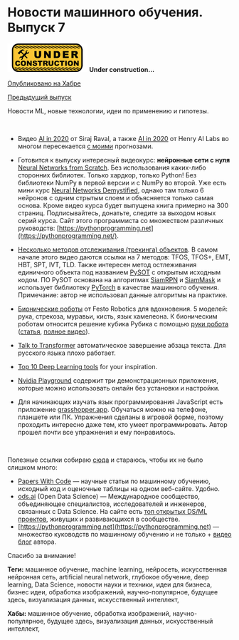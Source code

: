 # Новости машинного обучения. Выпуск 7

![Under construction](../data/2019.09.25-under-construction-icon.png)
**Under construction...**

[Опубликовано на Хабре]()

[Предыдущий выпуск](2020.01.07-novosti-mashinnogo-obucheniya-vypusk-6.md)

Новости ML, новые технологии, идеи по применению и гипотезы.

![]()

  * Видео [AI in 2020](https://youtu.be/eN9Lb3vXsAw) от Siraj Raval, а также [AI in 2020](https://youtu.be/6SWpN64Ivb4) от Henry AI Labs во многом пересекается [с моими](https://habr.com/ru/post/482794/) прогнозами.
  * Готовится к выпуску интересный видеокурс: **нейронные сети с нуля** [Neural Networks from Scratch](https://youtu.be/G7RDn8Xtf_Y). Без использования каких-либо сторонних библиотек. Только хардкор, только Python! Без библиотеки NumPy в первой версии и с NumPy во второй. Уже есть мини курс [Neural Networks Demystified](https://www.youtube.com/playlist?list=PLiaHhY2iBX9hdHaRr6b7XevZtgZRa1PoU), однако там только 6 нейронов с одним стрытым слоем и объясняется только самая основа. Кроме видео курса будет выпущена книга примерно на 300 страниц. Подписывайтесь, донатьте, следите за выходом новых серий курса. Сайт этого программиста со множеством различных руководств: [https://pythonprogramming.net](https://pythonprogramming.net/).
  * [Несколько методов отслеживания (трекинга) объектов](https://youtu.be/n_z6SY3UYB0?t=4). В самом начале этого видео даются ссылки на 7 методов: TFOS, TFOS+, EMT, HBT, SPT, IVT, TLD. Также интересен метод остлеживания единичного объекта под названием [PySOT](https://github.com/STVIR/pysot) с открытым исходным кодом. ПО PySOT основана на алгоритмах [SiamRPN](http://openaccess.thecvf.com/content_cvpr_2018/html/Li_High_Performance_Visual_CVPR_2018_paper.html) и [SiamMask](https://arxiv.org/abs/1812.05050) и использует библиотеку [PyTorch](https://pytorch.org/) в качестве машинного обучения. Примечание: автор не использовал данные алгоритмы на практике.
  * [Бионические роботы](https://youtu.be/ooqiY7hFWE8) от Festo Robotics для вдохновения. 5 моделей: рука, стрекоза, муравьи, кисть, язык хамелеона. К бионическим роботам относится решение кубика Рубика с помощью [руки робота](https://youtu.be/x4O8pojMF0w) ([статья](https://arxiv.org/abs/1910.07113), [полное видео](https://youtu.be/kVmp0uGtShk)).
  * [Talk to Transformer](https://talktotransformer.com/) автоматическое завершение абзаца текста. Для русского языка плохо работает.

  * [Top 10 Deep Learning tools](https://medium.com/@chengweizhang2012/top-10-deep-learning-experiences-run-on-your-browser-458a64c9625f) for your inspiration.

  * [Nvidia Playground](https://www.nvidia.com/en-us/research/ai-playground/) содержит три демонстрационных приложения, которые можно использовать онлайн без установки и настройки.

  * Для начинающих изучать язык программирования JavaScript есть приложение [grasshopper.app](https://grasshopper.app). Обучаться можно на телефоне, планшете или ПК. Упражнения сделаны в игровой форме, поэтому проходить интересно даже тем, кто умеет программировать. Автор прошел почти все упражнения и ему понравилось.

![]()

Полезные ссылки собираю [сюда](https://github.com/foobar167/articles/blob/master/Ubuntu/13_Keras_and_TensorFlow_how-tos.md/#websites) и стараюсь, чтобы их не было слишком много:
  * [Papers With Code](https://paperswithcode.com/task/object-detection) — научные статьи по машинному обучению, исходный код и оценочные таблицы на одном веб-сайте. Удобно.
  * [ods.ai](https://ods.ai/) (Open Data Science) — Международное сообщество, объединяющее специалистов, исследователей и инженеров, связанных с Data Science. На сайте есть [топ открытых DS/ML проектов](https://ods.ai/awards/2019/), живущих и развивающихся в сообществе.
  * [https://pythonprogramming.net](https://pythonprogramming.net) — множество куководств по машинному обучению и не только + [видео блог](https://www.youtube.com/channel/UCfzlCWGWYyIQ0aLC5w48gBQ) автора.

Спасибо за внимание!

**Теги:** машинное обучение, machine learning, нейросеть, искусственная нейронная сеть, artificial neural network, глубокое обучение, deep learning, Data Science, новости науки и техники, идеи для бизнеса, бизнес идеи, обработка изображений, научно-популярное, будущее здесь, визуализация данных, искусственный интеллект, 

**Хабы:** машинное обучение, обработка изображений, научно-популярное, будущее здесь, визуализация данных, искусственный интеллект, 
